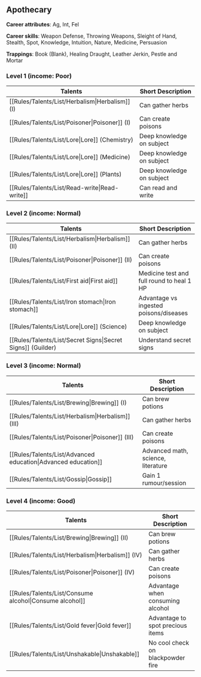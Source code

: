 
## Apothecary

**Career attributes**: Ag, Int, Fel

**Career skills**: Weapon Defense, Throwing Weapons, Sleight of Hand, Stealth, Spot, Knowledge, Intuition, Nature, Medicine, Persuasion

**Trappings**: Book (Blank), Healing Draught, Leather Jerkin, Pestle and Mortar

### Level 1 (income: Poor)

| Talents | Short Description |
| --- | --- |
| [[Rules/Talents/List/Herbalism\|Herbalism]] (I) | Can gather herbs |
| [[Rules/Talents/List/Poisoner\|Poisoner]] (I) | Can create poisons |
| [[Rules/Talents/List/Lore\|Lore]] (Chemistry) | Deep knowledge on subject |
| [[Rules/Talents/List/Lore\|Lore]] (Medicine) | Deep knowledge on subject |
| [[Rules/Talents/List/Lore\|Lore]] (Plants) | Deep knowledge on subject |
| [[Rules/Talents/List/Read-write\|Read-write]] | Can read and write |


### Level 2 (income: Normal)

| Talents | Short Description |
| --- | --- |
| [[Rules/Talents/List/Herbalism\|Herbalism]] (II) | Can gather herbs |
| [[Rules/Talents/List/Poisoner\|Poisoner]] (II) | Can create poisons |
| [[Rules/Talents/List/First aid\|First aid]] | Medicine test and full round to heal 1 HP |
| [[Rules/Talents/List/Iron stomach\|Iron stomach]] | Advantage vs ingested poisons/diseases |
| [[Rules/Talents/List/Lore\|Lore]] (Science) | Deep knowledge on subject |
| [[Rules/Talents/List/Secret Signs\|Secret Signs]] (Guilder) | Understand secret signs |


### Level 3 (income: Normal)

| Talents | Short Description |
| --- | --- |
| [[Rules/Talents/List/Brewing\|Brewing]] (I) | Can brew potions |
| [[Rules/Talents/List/Herbalism\|Herbalism]] (III) | Can gather herbs |
| [[Rules/Talents/List/Poisoner\|Poisoner]] (III) | Can create poisons |
| [[Rules/Talents/List/Advanced education\|Advanced education]] | Advanced math, science, literature |
| [[Rules/Talents/List/Gossip\|Gossip]] | Gain 1 rumour/session |


### Level 4 (income: Good)

| Talents | Short Description |
| --- | --- |
| [[Rules/Talents/List/Brewing\|Brewing]] (II) | Can brew potions |
| [[Rules/Talents/List/Herbalism\|Herbalism]] (IV) | Can gather herbs |
| [[Rules/Talents/List/Poisoner\|Poisoner]] (IV) | Can create poisons |
| [[Rules/Talents/List/Consume alcohol\|Consume alcohol]] | Advantage when consuming alcohol |
| [[Rules/Talents/List/Gold fever\|Gold fever]] | Advantage to spot precious items |
| [[Rules/Talents/List/Unshakable\|Unshakable]] | No cool check on blackpowder fire |


